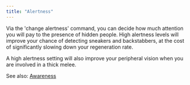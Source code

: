 ```yaml
---
title: "Alertness"
---
```


Via the 'change alertness' command, you can decide how much attention
you will pay to the presence of hidden people. High alertness levels
will improve your chance of detecting sneakers and backstabbers, at the
cost of significantly slowing down your regeneration rate.

A high alertness setting will also improve your peripheral vision when
you are involved in a thick melee.

See also: [Awareness](Awareness "wikilink")